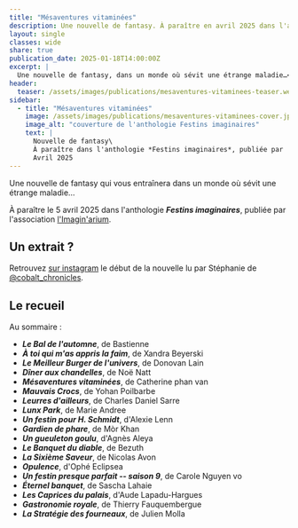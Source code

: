 ```yaml
---
title: "Mésaventures vitaminées"
description: Une nouvelle de fantasy. À paraître en avril 2025 dans l'anthologie *Festins imaginaires* de  L'Imagin'arium.
layout: single
classes: wide
share: true
publication_date: 2025-01-18T14:00:00Z
excerpt: |
  Une nouvelle de fantasy, dans un monde où sévit une étrange maladie…<!--excerptEnd-->
header:
  teaser: /assets/images/publications/mesaventures-vitaminees-teaser.webp
sidebar:
  - title: "Mésaventures vitaminées"
    image: /assets/images/publications/mesaventures-vitaminees-cover.jpg
    image_alt: "couverture de l'anthologie Festins imaginaires"
    text: |
      Nouvelle de fantasy\
      À paraître dans l'anthologie *Festins imaginaires*, publiée par  L'Imagin'arium\
      Avril 2025
---
```


Une nouvelle de fantasy qui vous entraînera dans un monde où sévit une étrange maladie…

À paraître le 5 avril 2025 dans l'anthologie ***Festins imaginaires***, publiée par l'association <a href="https://www.instagram.com/imaginarium.asso/" target="_blank">l'Imagin'arium</a>.

## Un extrait&nbsp;?

Retrouvez <a href="https://www.instagram.com/reel/DGTBC6lTyES/" target="_blank">sur instagram</a> le début de la nouvelle lu par Stéphanie de <a href="https://www.instagram.com/cobalt_chronicles/" target="_blank">@cobalt_chronicles</a>.

## Le recueil

Au sommaire&nbsp;:

- ***Le Bal de l'automne***, de Bastienne
- ***À toi qui m'as appris la faim***, de Xandra Beyerski
- ***Le Meilleur Burger de l'univers***, de Donovan Lain
- ***Dîner aux chandelles***, de Noë Natt
- ***Mésaventures vitaminées***, de Catherine phan van
- ***Mauvais Crocs***, de Yohan Poilbarbe
- ***Leurres d'ailleurs***, de Charles Daniel Sarre
- ***Lunx Park***, de Marie Andree
- ***Un festin pour H. Schmidt***, d'Alexie Lenn
- ***Gardien de phare***, de M&ograve;r Khan
- ***Un gueuleton goulu***, d'Agnès Aleya
- ***Le Banquet du diable***, de Bezuth
- ***La Sixième Saveur***, de Nicolas Avon
- ***Opulence***, d'Ophé Eclipsea
- ***Un festin presque parfait -- saison 9***, de Carole Nguyen vo
- ***Éternel banquet***, de Sascha Lahaie
- ***Les Caprices du palais***, d'Aude Lapadu-Hargues
- ***Gastronomie royale***, de Thierry Fauquembergue
- ***La Stratégie des fourneaux***, de Julien Molla
